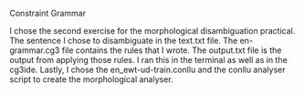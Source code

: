 Constraint Grammar


I chose the second exercise for the morphological disambiguation practical. The sentence I chose to disambiguate in the text.txt file. The en-grammar.cg3 file contains the rules that I wrote. The output.txt file is the output from applying those rules. I ran this in the terminal as well as in the cg3ide. Lastly, I chose the en_ewt-ud-train.conllu  and the conllu analyser script to create the morphological analyser. 